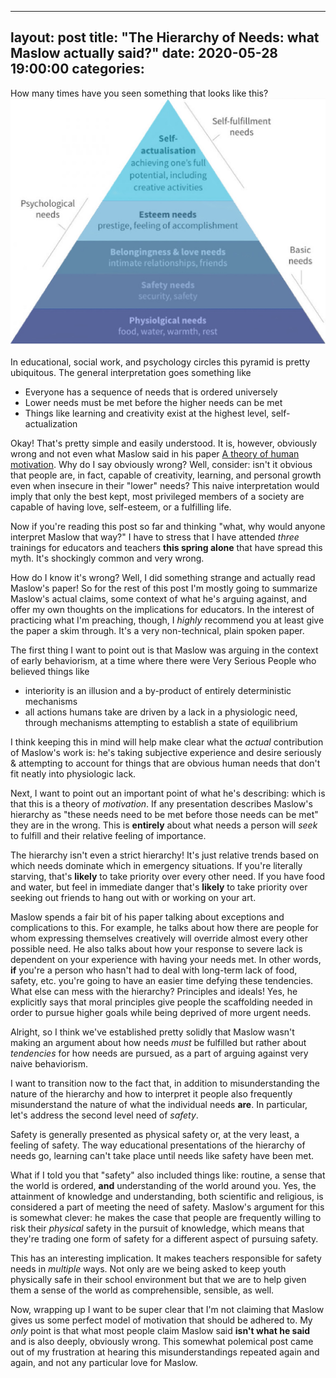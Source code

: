 
---
layout: post
title:  "The Hierarchy of Needs: what Maslow actually said?"
date:   2020-05-28 19:00:00
categories:
---

How many times have you seen something that looks like this?
![img](./maslow.jpg)

In educational, social work, and psychology circles this pyramid is pretty ubiquitous. The general interpretation goes something like

-   Everyone has a sequence of needs that is ordered universely
-   Lower needs must be met before the higher needs can be met
-   Things like learning and creativity exist at the highest level, self-actualization

Okay! That's pretty simple and easily understood. It is, however, obviously wrong and not even what Maslow said in his paper [A theory of human motivation](http://citeseerx.ist.psu.edu/viewdoc/download?doi=10.1.1.318.2317&rep=rep1&type=pdf). Why do I say obviously wrong? Well, consider: isn't it obvious that people are, in fact, capable of creativity, learning, and personal growth even when insecure in their "lower" needs? This naive interpretation would imply that only the best kept, most privileged members of a society are capable of having love, self-esteem, or a fulfilling life.

Now if you're reading this post so far and thinking "what, why would anyone interpret Maslow that way?" I have to stress that I have attended *three* trainings for educators and teachers **this spring alone** that have spread this myth. It's shockingly common and very wrong.

How do I know it's wrong? Well, I did something strange and actually read Maslow's paper! So for the rest of this post I'm mostly going to summarize Maslow's actual claims, some context of what he's arguing against, and offer my own thoughts on the implications for educators. In the interest of practicing what I'm preaching, though, I *highly* recommend you at least give the paper a skim through. It's a very non-technical, plain spoken paper. 

The first thing I want to point out is that Maslow was arguing in the context of early behaviorism, at a time where there were Very Serious People who believed things like 

-   interiority is an illusion and a by-product of entirely deterministic mechanisms
-   all actions humans take are driven by a lack in a physiologic need, through mechanisms attempting to establish a state of equilibrium

I think keeping this in mind will help make clear what the *actual* contribution of Maslow's work is: he's taking subjective experience and desire seriously & attempting to account for things that are obvious human needs that don't fit neatly into physiologic lack.

Next, I want to point out an important point of what he's describing: which is that this is a theory of *motivation*. If any presentation describes Maslow's hierarchy as "these needs need to be met before those needs can be met" they are in the wrong. This is **entirely** about what needs a person will *seek* to fulfill and their relative feeling of importance.

The hierarchy isn't even a strict hierarchy! It's just relative trends based on which needs dominate which in emergency situations. If you're literally starving, that's **likely** to take priority over every other need. If you have food and water, but feel in immediate danger that's **likely** to take priority over seeking out friends to hang out with or working on your art. 

Maslow spends a fair bit of his paper talking about exceptions and complications to this. For example, he talks about how there are people for whom expressing themselves creatively will override almost every other possible need. He also talks about how your response to severe lack is dependent on your experience with having your needs met. In other words, **if** you're a person who hasn't had to deal with long-term lack of food, safety, etc. you're going to have an easier time defying these tendencies. What else can mess with the hierarchy? Principles and ideals! Yes, he explicitly says that moral principles give people the scaffolding needed in order to pursue higher goals while being deprived of more urgent needs.

Alright, so I think we've established pretty solidly that Maslow wasn't making an argument about how needs *must* be fulfilled but rather about *tendencies* for how needs are pursued, as a part of arguing against very naive behaviorism.

I want to transition now to the fact that, in addition to misunderstanding the nature of the hierarchy and how to interpret it people also frequently misunderstand the nature of what the individual needs **are**. In particular, let's address the second level need of *safety*.

Safety is generally presented as physical safety or, at the very least, a feeling of safety. The way educational presentations of the hierarchy of needs go, learning can't take place until needs like safety have been met. 

What if I told you that "safety" also included things like: routine, a sense that the world is ordered, **and** understanding of the world around you. Yes, the attainment of knowledge and understanding, both scientific and religious, is considered a part of meeting the need of safety. Maslow's argument for this is somewhat clever: he makes the case that people are frequently willing to risk their *physical* safety in the pursuit of knowledge, which means that they're trading one form of safety for a different aspect of pursuing safety.

This has an interesting implication. It makes teachers responsible for safety needs in *multiple* ways. Not only are we being asked to keep youth physically safe in their school environment but that we are to help given them a sense of the world as comprehensible, sensible, as well.

Now, wrapping up I want to be super clear that I'm not claiming that Maslow gives us some perfect model of motivation that should be adhered to. My *only* point is that what most people claim Maslow said **isn't what he said** and is also deeply, obviously wrong. This somewhat polemical post came out of my frustration at hearing this misunderstandings repeated again and again, and not any particular love for Maslow.

